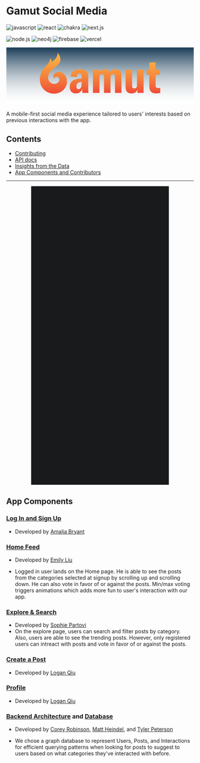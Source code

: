 # Gamut Social Media

![javascript](https://img.shields.io/badge/JavaScript-323330?style=for-the-badge&logo=javascript&logoColor=F7DF1E)
![react](https://img.shields.io/badge/React-20232A?style=for-the-badge&logo=react&logoColor=61DAFB)
![chakra](https://img.shields.io/badge/Chakra--UI-319795?style=for-the-badge&logo=chakra-ui&logoColor=white)
![next.js](https://img.shields.io/badge/next.js-000000?style=for-the-badge&logo=nextdotjs&logoColor=white)

![node.js](https://img.shields.io/badge/Node.js-339933?style=for-the-badge&logo=nodedotjs&logoColor=white)
![neo4j](https://img.shields.io/badge/Neo4j-018bff?style=for-the-badge&logo=neo4j&logoColor=white)
![firebase](https://img.shields.io/badge/firebase-ffca28?style=for-the-badge&logo=firebase&logoColor=black)
![vercel](https://img.shields.io/badge/Vercel-000000?style=for-the-badge&logo=vercel&logoColor=white)

![gamut banner](docs/img/gamut_banner.png)

A mobile-first social media experience tailored to users' interests based on previous interactions with the app.

## Contents

- [Contributing](CONTRIBUTING.md)
- [API docs](docs/API-guide.md)
- [Insights from the Data](docs/Learnings.md)
- [App Components and Contributors](#app-components)

---

<p align="center">
  <img alt="app demo" src="docs/img/demo.gif">
</p>

## App Components

### [Log In and Sign Up](components/login)

- Developed by [Amalia Bryant](https://github.com/cookieByte4130)

### [Home Feed](components/feed)

- Developed by [Emily Liu](https://github.com/yyliu11)

- Logged in user lands on the Home page. He is able to see the posts from the categories selected at signup by scrolling up and scrolling down. He can also vote in favor of or against the posts. Min/max voting triggers animations which adds more fun to user's interaction with our app.

### [Explore & Search](components/search)

- Developed by [Sophie Partovi](https://github.com/sadafpartovi)
- On the explore page, users can search and filter posts by category. Also, users are able to see the trending posts. However, only registered users can intreact with posts and vote in favor of or against the posts.

### [Create a Post](components/new-post)

- Developed by [Logan Qiu](https://github.com/logan-qiu)

### [Profile](components/profile)

- Developed by [Logan Qiu](https://github.com/logan-qiu)

### [Backend Architecture](docs/API-guide.md) and [Database](docs/Learnings.md)

- Developed by [Corey Robinson](https://github.com/robin-son1), [Matt Heindel](https://github.com/matt-heindel), and [Tyler Peterson](https://github.com/tylerpetersen02)

- We chose a graph database to represent Users, Posts, and Interactions for efficient querying patterns when looking for posts to suggest to users based on what categories they've interacted with before.
